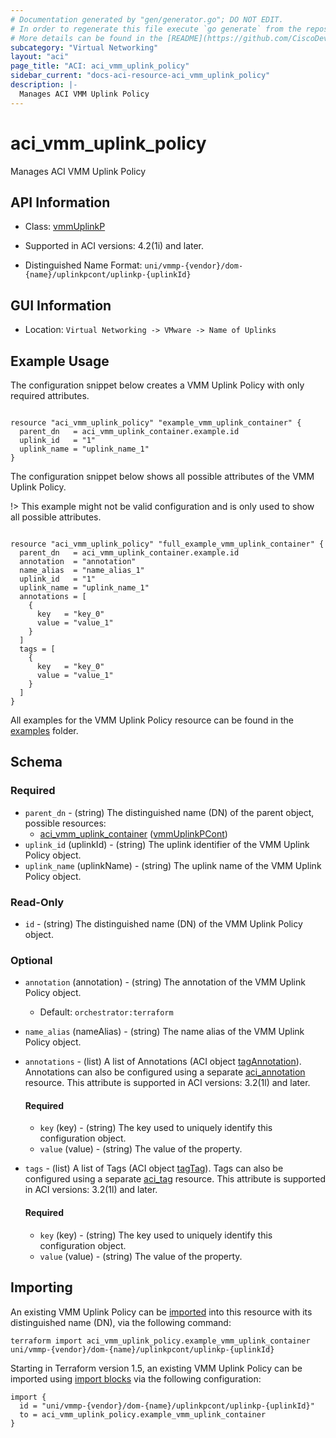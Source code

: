 ```yaml
---
# Documentation generated by "gen/generator.go"; DO NOT EDIT.
# In order to regenerate this file execute `go generate` from the repository root.
# More details can be found in the [README](https://github.com/CiscoDevNet/terraform-provider-aci/blob/master/README.md).
subcategory: "Virtual Networking"
layout: "aci"
page_title: "ACI: aci_vmm_uplink_policy"
sidebar_current: "docs-aci-resource-aci_vmm_uplink_policy"
description: |-
  Manages ACI VMM Uplink Policy
---
```


# aci_vmm_uplink_policy #

Manages ACI VMM Uplink Policy



## API Information ##

* Class: [vmmUplinkP](https://pubhub.devnetcloud.com/media/model-doc-latest/docs/app/index.html#/objects/vmmUplinkP/overview)

* Supported in ACI versions: 4.2(1i) and later.

* Distinguished Name Format: `uni/vmmp-{vendor}/dom-{name}/uplinkpcont/uplinkp-{uplinkId}`

## GUI Information ##

* Location: `Virtual Networking -> VMware -> Name of Uplinks`

## Example Usage ##

The configuration snippet below creates a VMM Uplink Policy with only required attributes.

```hcl

resource "aci_vmm_uplink_policy" "example_vmm_uplink_container" {
  parent_dn   = aci_vmm_uplink_container.example.id
  uplink_id   = "1"
  uplink_name = "uplink_name_1"
}

```
The configuration snippet below shows all possible attributes of the VMM Uplink Policy.

!> This example might not be valid configuration and is only used to show all possible attributes.

```hcl

resource "aci_vmm_uplink_policy" "full_example_vmm_uplink_container" {
  parent_dn   = aci_vmm_uplink_container.example.id
  annotation  = "annotation"
  name_alias  = "name_alias_1"
  uplink_id   = "1"
  uplink_name = "uplink_name_1"
  annotations = [
    {
      key   = "key_0"
      value = "value_1"
    }
  ]
  tags = [
    {
      key   = "key_0"
      value = "value_1"
    }
  ]
}

```

All examples for the VMM Uplink Policy resource can be found in the [examples](https://github.com/CiscoDevNet/terraform-provider-aci/tree/master/examples/resources/aci_vmm_uplink_policy) folder.

## Schema ##

### Required ###

* `parent_dn` - (string) The distinguished name (DN) of the parent object, possible resources:
  - [aci_vmm_uplink_container](https://registry.terraform.io/providers/CiscoDevNet/aci/latest/docs/resources/vmm_uplink_container) ([vmmUplinkPCont](https://pubhub.devnetcloud.com/media/model-doc-latest/docs/app/index.html#/objects/vmmUplinkPCont/overview))
* `uplink_id` (uplinkId) - (string) The uplink identifier of the VMM Uplink Policy object.
* `uplink_name` (uplinkName) - (string) The uplink name of the VMM Uplink Policy object.

### Read-Only ###

* `id` - (string) The distinguished name (DN) of the VMM Uplink Policy object.

### Optional ###

* `annotation` (annotation) - (string) The annotation of the VMM Uplink Policy object.
  - Default: `orchestrator:terraform`
* `name_alias` (nameAlias) - (string) The name alias of the VMM Uplink Policy object.
* `annotations` - (list) A list of Annotations (ACI object [tagAnnotation](https://pubhub.devnetcloud.com/media/model-doc-latest/docs/app/index.html#/objects/tagAnnotation/overview)). Annotations can also be configured using a separate [aci_annotation](https://registry.terraform.io/providers/CiscoDevNet/aci/latest/docs/resources/annotation) resource. This attribute is supported in ACI versions: 3.2(1l) and later.
  #### Required ####
  
    * `key` (key) - (string) The key used to uniquely identify this configuration object.
    * `value` (value) - (string) The value of the property.
* `tags` - (list) A list of Tags (ACI object [tagTag](https://pubhub.devnetcloud.com/media/model-doc-latest/docs/app/index.html#/objects/tagTag/overview)). Tags can also be configured using a separate [aci_tag](https://registry.terraform.io/providers/CiscoDevNet/aci/latest/docs/resources/tag) resource. This attribute is supported in ACI versions: 3.2(1l) and later.
  #### Required ####
  
    * `key` (key) - (string) The key used to uniquely identify this configuration object.
    * `value` (value) - (string) The value of the property.

## Importing

An existing VMM Uplink Policy can be [imported](https://www.terraform.io/docs/import/index.html) into this resource with its distinguished name (DN), via the following command:

```
terraform import aci_vmm_uplink_policy.example_vmm_uplink_container uni/vmmp-{vendor}/dom-{name}/uplinkpcont/uplinkp-{uplinkId}
```

Starting in Terraform version 1.5, an existing VMM Uplink Policy can be imported
using [import blocks](https://developer.hashicorp.com/terraform/language/import) via the following configuration:

```
import {
  id = "uni/vmmp-{vendor}/dom-{name}/uplinkpcont/uplinkp-{uplinkId}"
  to = aci_vmm_uplink_policy.example_vmm_uplink_container
}
```
